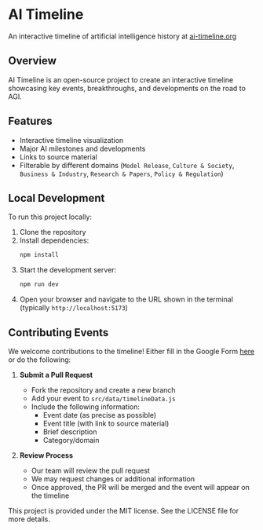 # AI Timeline

An interactive timeline of artificial intelligence history at [ai-timeline.org](https://ai-timeline.org)

## Overview

AI Timeline is an open-source project to create an interactive timeline showcasing key events, breakthroughs, and developments on the road to AGI.

## Features

- Interactive timeline visualization
- Major AI milestones and developments
- Links to source material
- Filterable by different domains (`Model Release`, `Culture & Society`, `Business & Industry`, `Research & Papers`, `Policy & Regulation`)

## Local Development

To run this project locally:

1. Clone the repository
2. Install dependencies:
   ```bash
   npm install
   ```
3. Start the development server:
   ```bash
   npm run dev
   ```
4. Open your browser and navigate to the URL shown in the terminal (typically `http://localhost:5173`)

## Contributing Events

We welcome contributions to the timeline! Either fill in the Google Form [here](https://forms.gle/SgW7LYM6pjajUTxw8) or do the following:

1. **Submit a Pull Request**
   - Fork the repository and create a new branch
   - Add your event to `src/data/timelineData.js`
   - Include the following information:
     - Event date (as precise as possible)
     - Event title (with link to source material)
     - Brief description
     - Category/domain

2. **Review Process**
   - Our team will review the pull request
   - We may request changes or additional information
   - Once approved, the PR will be merged and the event will appear on the timeline

This project is provided under the MIT license. See the LICENSE file for more details.